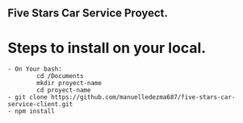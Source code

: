 ## Five Stars Car Service Proyect.

# Steps to install on your local.

    - On Your bash:
            cd /Documents
            mkdir proyect-name
            cd proyect-name
    - git clone https://github.com/manuelledezma687/five-stars-car-service-client.git
    - npm install 


